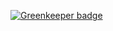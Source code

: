 
[![Greenkeeper badge](https://badges.greenkeeper.io/lucasconstantino/marcos-rd.svg)](https://greenkeeper.io/)
